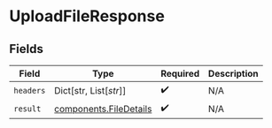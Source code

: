 # UploadFileResponse


## Fields

| Field                                                            | Type                                                             | Required                                                         | Description                                                      |
| ---------------------------------------------------------------- | ---------------------------------------------------------------- | ---------------------------------------------------------------- | ---------------------------------------------------------------- |
| `headers`                                                        | Dict[str, List[*str*]]                                           | :heavy_check_mark:                                               | N/A                                                              |
| `result`                                                         | [components.FileDetails](../../models/components/filedetails.md) | :heavy_check_mark:                                               | N/A                                                              |